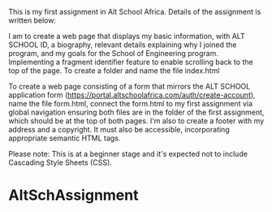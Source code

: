 This is my first assignment in Alt School Africa. Details of the assignment is written below:

I am to create a web page that displays my basic information, with ALT SCHOOL ID, a biography, relevant details explaining why I joined the program, and my goals for the School of Engineering program. 
Implementing a fragment identifier feature to enable scrolling back to the top of the page. 
To create a folder and name the file index.html 

To create a web page consisting of a form that mirrors the ALT SCHOOL application form (https://portal.altschoolafrica.com/auth/create-account), name the file form.html, connect the form.html to my first assignment via global navigation ensuring both files are in the folder of the first assignment, which should be at the top of both pages. I'm also to create a footer with my address and a copyright. 
It must also be accessible, incorporating appropriate semantic HTML tags.

Please note: This is at a beginner stage and it's expected not to include Cascading Style Sheets (CSS).


# AltSchAssignment
